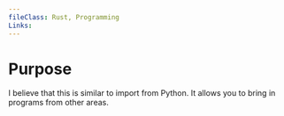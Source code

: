 ```yaml
---
fileClass: Rust, Programming
Links: 
---
```

# Purpose
I believe that this is similar to import from Python. It allows you to bring in programs from other areas.

